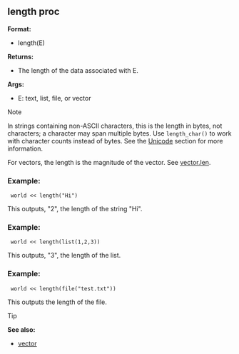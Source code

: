## length proc


**Format:**
+   length(E)

**Returns:**
+   The length of the data associated with E.

**Args:**
+   E: text, list, file, or vector
> [!NOTE]
> In strings containing non-ASCII characters, this is the length in bytes, not
characters; a character may span multiple bytes. Use `length_char()` to
work with character counts instead of bytes. See the
[Unicode](/ref/notes/Unicode.md)  section for more information.


For vectors, the length is the magnitude of the vector. See
[vector.len](/ref/vector/var/len.md).

### Example:

```dm
 world << length("Hi") 
```
 
This outputs, "2", the length of the string "Hi".
### Example:

```dm
 world << length(list(1,2,3)) 
```

This outputs, "3", the length of the list.
### Example:

```dm
 world << length(file("test.txt")) 
```

This outputs the length of the file. 

> [!TIP] 
> **See also:**
> +   [vector](/ref/vector.md) 